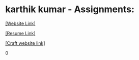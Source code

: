 # karthik kumar - Assignments:
[[Website Link]](https://nift-web-design.github.io/Karthik_Kumar/Assignment_1)


[[Resume Link]](https://nift-web-design.github.io/Karthik_Kumar/Assignment_2)


[[Craft website link]](https://nift-web-design.github.io/Karthik_Kumar/Assignment_3)

0

